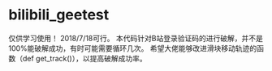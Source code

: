 # bilibili_geetest
仅供学习使用！
2018/7/18可行。
本代码针对B站登录验证码的进行破解，并不是100%能破解成功，有时可能需要循环几次。
希望大佬能够改进滑块移动轨迹的函数（def get_track()），以提高破解成功率。
